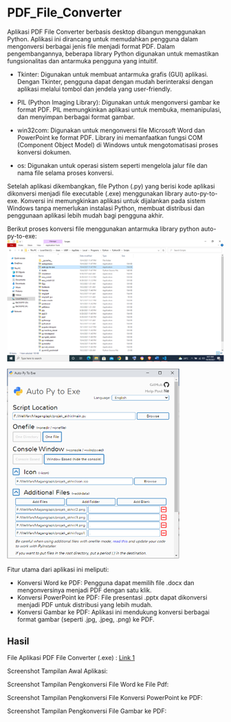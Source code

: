 # PDF_File_Converter
Aplikasi PDF File Converter berbasis desktop dibangun menggunakan Python. Aplikasi ini dirancang untuk memudahkan pengguna dalam mengonversi berbagai jenis file menjadi format PDF. Dalam pengembangannya, beberapa library Python digunakan untuk memastikan fungsionalitas dan antarmuka pengguna yang intuitif.

- Tkinter: Digunakan untuk membuat antarmuka grafis (GUI) aplikasi. Dengan Tkinter, pengguna dapat dengan mudah berinteraksi dengan aplikasi melalui tombol dan jendela yang user-friendly.

- PIL (Python Imaging Library): Digunakan untuk mengonversi gambar ke format PDF. PIL memungkinkan aplikasi untuk membuka, memanipulasi, dan menyimpan berbagai format gambar.

- win32com: Digunakan untuk mengonversi file Microsoft Word dan PowerPoint ke format PDF. Library ini memanfaatkan fungsi COM (Component Object Model) di Windows untuk mengotomatisasi proses konversi dokumen.

- os: Digunakan untuk operasi sistem seperti mengelola jalur file dan nama file selama proses konversi.

Setelah aplikasi dikembangkan, file Python (.py) yang berisi kode aplikasi dikonversi menjadi file executable (.exe) menggunakan library auto-py-to-exe. Konversi ini memungkinkan aplikasi untuk dijalankan pada sistem Windows tanpa memerlukan instalasi Python, membuat distribusi dan penggunaan aplikasi lebih mudah bagi pengguna akhir.

Berikut proses konversi file menggunakan antarmuka library python auto-py-to-exe:
<kbd><img src="https://github.com/wellifan-14/PDF_File_Converter/blob/main/1_SS_auto_py_to_exe.png" width="700"></kbd>

<kbd><img src="https://github.com/wellifan-14/PDF_File_Converter/blob/main/2_SS_auto_py_to_exe.png" width="400"></kbd>

Fitur utama dari aplikasi ini meliputi:

- Konversi Word ke PDF: Pengguna dapat memilih file .docx dan mengonversinya menjadi PDF dengan satu klik.
- Konversi PowerPoint ke PDF: File presentasi .pptx dapat dikonversi menjadi PDF untuk distribusi yang lebih mudah.
- Konversi Gambar ke PDF: Aplikasi ini mendukung konversi berbagai format gambar (seperti .jpg, .jpeg, .png) ke PDF.

## Hasil
File Aplikasi PDF File Converter (.exe) : [Link 1](https://drive.google.com/file/d/1usbLiy0Ml2vbvUtF74BfJV1wGgkhPv07/view?usp=drive_link)

 Screenshot Tampilan Awal Aplikasi:

 Screenshot Tampilan Pengkonversi File Word ke File Pdf:

 Screenshot Tampilan Pengkonversi File Konversi PowerPoint ke PDF:

 Screenshot Tampilan Pengkonversi File Gambar ke PDF:
 


